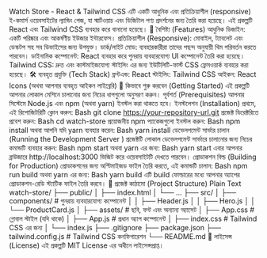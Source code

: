 Watch Store - React & Tailwind CSS
এটি একটি আধুনিক এবং প্রতিক্রিয়াশীল (responsive) ই-কমার্স ওয়েবসাইটের ল্যান্ডিং পেজ, যা স্মার্টওয়াচ এবং ডিজিটাল পণ্য প্রদর্শনের জন্য তৈরি করা হয়েছে। এই প্রকল্পটি React এবং Tailwind CSS ব্যবহার করে বানানো হয়েছে।
🌟 বৈশিষ্ট্য (Features)
আধুনিক ডিজাইন: একটি পরিষ্কার এবং আকর্ষণীয় ইউজার ইন্টারফেস।
প্রতিক্রিয়াশীল (Responsive): মোবাইল, ট্যাবলেট এবং ডেস্কটপ সহ সব ডিভাইসের জন্য উপযুক্ত।
ডার্ক/লাইট মোড: ব্যবহারকারীরা তাদের পছন্দ অনুযায়ী থিম পরিবর্তন করতে পারবেন।
ডাইনামিক কম্পোনেন্ট: React ব্যবহার করে পুনরায় ব্যবহারযোগ্য UI কম্পোনেন্ট তৈরি করা হয়েছে।
Tailwind CSS: দ্রুত এবং কাস্টমাইজযোগ্য স্টাইলিং এর জন্য ইউটিলিটি-ফার্স্ট CSS ফ্রেমওয়ার্ক ব্যবহার করা হয়েছে।
🛠️ ব্যবহৃত প্রযুক্তি (Tech Stack)
ফ্রন্টএন্ড: React
স্টাইলিং: Tailwind CSS
আইকন: React Icons (অথবা আপনার ব্যবহৃত আইকন লাইব্রেরি)
🚀 কিভাবে শুরু করবেন (Getting Started)
এই প্রকল্পটি আপনার লোকাল মেশিনে চালানোর জন্য নিচের ধাপগুলো অনুসরণ করুন।
পূর্বশর্ত (Prerequisites)
আপনার সিস্টেমে Node.js এবং npm (অথবা yarn) ইনস্টল করা থাকতে হবে।
ইনস্টলেশন (Installation)
প্রথমে, এই রিপোজিটরিটি ক্লোন করুন:
Bash
git clone https://your-repository-url.git
প্রজেক্ট ডিরেক্টরিতে প্রবেশ করুন:
Bash
cd watch-store
প্রয়োজনীয় npm প্যাকেজগুলো ইনস্টল করুন:
Bash
npm install
অথবা আপনি যদি yarn ব্যবহার করেন:
Bash
yarn install
ডেভেলপমেন্ট সার্ভার চালান (Running the Development Server )
প্রজেক্টটি লোকাল ডেভেলপমেন্ট সার্ভারে চালানোর জন্য নিচের কমান্ডটি ব্যবহার করুন:
Bash
npm start
অথবা yarn এর জন্য:
Bash
yarn start
এবার আপনার ব্রাউজারে http://localhost:3000 ভিজিট করে ওয়েবসাইটটি দেখতে পারবেন।
প্রোডাকশন বিল্ড (Building for Production)
প্রোডাকশনের জন্য অপ্টিমাইজড ফাইল তৈরি করতে, এই কমান্ডটি চালান:
Bash
npm run build
অথবা yarn এর জন্য:
Bash
yarn build
এটি build ফোল্ডারের মধ্যে আপনার অ্যাপের প্রোডাকশন-রেডি স্ট্যাটিক ফাইল তৈরি করবে।
📁 প্রজেক্ট কাঠামো (Project Structure)
Plain Text
watch-store/
├── public/
│   ├── index.html
│   └── ...
├── src/
│   ├── components/      # পুনরায় ব্যবহারযোগ্য কম্পোনেন্ট
│   │   ├── Header.js
│   │   ├── Hero.js
│   │   └── ProductCard.js
│   ├── assets/          # ছবি, ফন্ট এবং অন্যান্য অ্যাসেট
│   ├── App.css          # গ্লোবাল স্টাইল (যদি থাকে)
│   ├── App.js           # প্রধান অ্যাপ কম্পোনেন্ট
│   ├── index.css        # Tailwind CSS এর জন্য
│   └── index.js
├── .gitignore
├── package.json
├── tailwind.config.js   # Tailwind CSS কনফিগারেশন
└── README.md
📄 লাইসেন্স (License)
এই প্রকল্পটি MIT License এর অধীনে লাইসেন্সপ্রাপ্ত।
